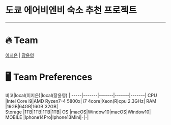 # 도쿄 에어비엔비 숙소 추천 프로젝트

---

# 🔥 Team 
[이지은](https://github.com/zinnie1025) | [장윤영](https://github.com/Jyundev)

# 🖥️ Team Preferences  
비고|local(이지은)|local(장윤영) |
-----|-------|-------|-------|-------|
CPU |Intel Core i9|AMD Ryzen7-4 5800x| i7 4core|Xeon(R)cpu 2.3GHz|
RAM |16GB|64GB|16GB|32GB|  
Storage |1TB|1TB|1TB|1TB|
OS |macOS|Window10|macOS|Window10|
MOBILE |Iphone14Pro|Iphone13Mini|-|-|  
